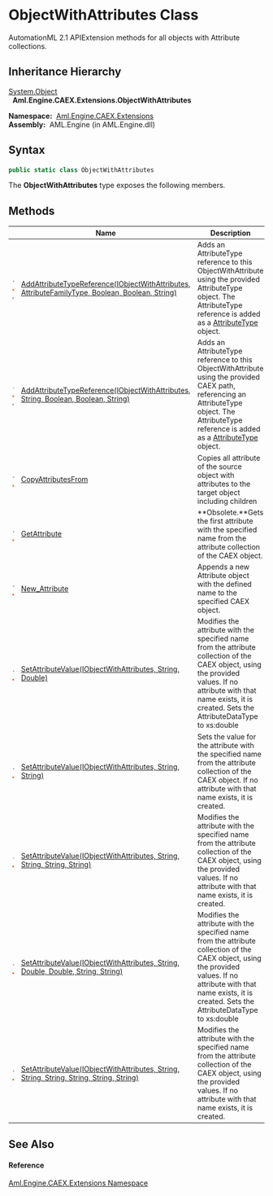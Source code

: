 ObjectWithAttributes Class
==========================
AutomationML 2.1 APIExtension methods for all objects with Attribute collections.


Inheritance Hierarchy
---------------------
[System.Object][1]  
  **Aml.Engine.CAEX.Extensions.ObjectWithAttributes**  

  **Namespace:**  [Aml.Engine.CAEX.Extensions][2]  
  **Assembly:**  AML.Engine (in AML.Engine.dll)

Syntax
------

```csharp
public static class ObjectWithAttributes
```

The **ObjectWithAttributes** type exposes the following members.


Methods
-------

                                                | Name                                                                                                 | Description                                                                                                                                                                                                               
----------------------------------------------- | ---------------------------------------------------------------------------------------------------- | ------------------------------------------------------------------------------------------------------------------------------------------------------------------------------------------------------------------------- 
![Public method]![Static member]![Code example] | [AddAttributeTypeReference(IObjectWithAttributes, AttributeFamilyType, Boolean, Boolean, String)][3] | Adds an AttributeType reference to this ObjectWithAttribute using the provided AttributeType object. The AttributeType reference is added as a [AttributeType][4] object.                                                 
![Public method]![Static member]![Code example] | [AddAttributeTypeReference(IObjectWithAttributes, String, Boolean, Boolean, String)][5]              | Adds an AttributeType reference to this ObjectWithAttribute using the provided CAEX path, referencing an AttributeType object. The AttributeType reference is added as a [AttributeType][4] object.                       
![Public method]![Static member]                | [CopyAttributesFrom][6]                                                                              | Copies all attribute of the source object with attributes to the target object including children                                                                                                                         
![Public method]![Static member]                | [GetAttribute][7]                                                                                    | **Obsolete.**Gets the first attribute with the specified name from the attribute collection of the CAEX object.                                                                                                           
![Public method]![Static member]                | [New_Attribute][8]                                                                                   | Appends a new Attribute object with the defined name to the specified CAEX object.                                                                                                                                        
![Public method]![Static member]                | [SetAttributeValue(IObjectWithAttributes, String, Double)][9]                                        | Modifies the attribute with the specified name from the attribute collection of the CAEX object, using the provided values. If no attribute with that name exists, it is created. Sets the AttributeDataType to xs:double 
![Public method]![Static member]                | [SetAttributeValue(IObjectWithAttributes, String, String)][10]                                       | Sets the value for the attribute with the specified name from the attribute collection of the CAEX object. If no attribute with that name exists, it is created.                                                          
![Public method]![Static member]                | [SetAttributeValue(IObjectWithAttributes, String, String, String, String)][11]                       | Modifies the attribute with the specified name from the attribute collection of the CAEX object, using the provided values. If no attribute with that name exists, it is created.                                         
![Public method]![Static member]                | [SetAttributeValue(IObjectWithAttributes, String, Double, Double, String, String)][12]               | Modifies the attribute with the specified name from the attribute collection of the CAEX object, using the provided values. If no attribute with that name exists, it is created. Sets the AttributeDataType to xs:double 
![Public method]![Static member]                | [SetAttributeValue(IObjectWithAttributes, String, String, String, String, String, String)][13]       | Modifies the attribute with the specified name from the attribute collection of the CAEX object, using the provided values. If no attribute with that name exists, it is created.                                         


See Also
--------

#### Reference
[Aml.Engine.CAEX.Extensions Namespace][2]  

[1]: https://docs.microsoft.com/dotnet/api/system.object
[2]: ../README.md
[3]: AddAttributeTypeReference.md
[4]: ../../Aml.Engine.CAEX/AttributeType/README.md
[5]: AddAttributeTypeReference_1.md
[6]: CopyAttributesFrom.md
[7]: GetAttribute.md
[8]: New_Attribute.md
[9]: SetAttributeValue.md
[10]: SetAttributeValue_2.md
[11]: SetAttributeValue_3.md
[12]: SetAttributeValue_1.md
[13]: SetAttributeValue_4.md
[14]: https://www.automationml.org
[15]: ../../icons/logoShade.png
[Public method]: ../../icons/pubmethod.gif "Public method"
[Static member]: ../../icons/static.gif "Static member"
[Code example]: ../../icons/CodeExample.png "Code example"